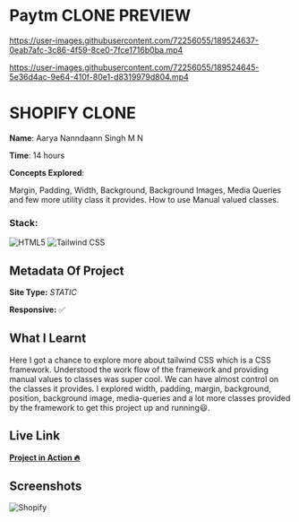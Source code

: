 # Paytm CLONE PREVIEW

https://user-images.githubusercontent.com/72256055/189524637-0eab7afc-3c86-4f59-8ce0-7fce1716b0ba.mp4

https://user-images.githubusercontent.com/72256055/189524645-5e36d4ac-9e64-410f-80e1-d8319979d804.mp4


# SHOPIFY CLONE

**Name**: Aarya Nanndaann Singh M N

**Time**:  14 hours

**Concepts Explored**:

 Margin, Padding, Width, Background, Background Images, Media Queries and few more utility class it provides. How to use Manual valued classes. 

### **Stack**:

![HTML5](https://img.shields.io/badge/-HTML5-orange)
![Tailwind CSS](https://img.shields.io/badge/-Tailwind_CSS-blue)



## Metadata Of Project
**Site Type:** *STATIC*

**Responsive:** ✅

## What I Learnt

Here I got a chance to explore more about tailwind CSS which is a CSS framework. Understood the work flow of the framework and providing manual values to classes was super cool. We can have almost control on the classes it provides. I explored width, padding, margin, background, position, background image, media-queries and a lot more classes provided by the framework to get this project up and running😃.

## Live Link
**[Project in Action 🔥](https://paytm-aarya.netlify.app/)**


## Screenshots

![Shopify](./screenshots/shopify1.png)
